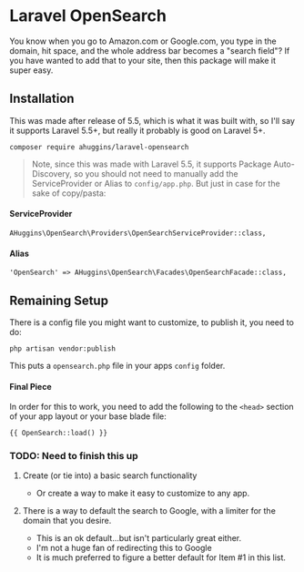 # Laravel OpenSearch

You know when you go to Amazon.com or Google.com, you type in the domain, hit space, and the whole address bar becomes a "search field"? If you have wanted to add that to your site, then this package will make it super easy.

## Installation

This was made after release of 5.5, which is what it was built with, so I'll say it supports Laravel 5.5+, but really it probably is good on Laravel 5+.

`composer require ahuggins/laravel-opensearch`

> Note, since this was made with Laravel 5.5, it supports Package Auto-Discovery, so you should not need to manually add the ServiceProvider or Alias to `config/app.php`. But just in case for the sake of copy/pasta:

#### ServiceProvider

`AHuggins\OpenSearch\Providers\OpenSearchServiceProvider::class,`

#### Alias

`'OpenSearch' => AHuggins\OpenSearch\Facades\OpenSearchFacade::class,`

## Remaining Setup

There is a config file you might want to customize, to publish it, you need to do:

`php artisan vendor:publish`

This puts a `opensearch.php` file in your apps `config` folder.

#### Final Piece

In order for this to work, you need to add the following to the `<head>` section of your app layout or your base blade file:

`{{ OpenSearch::load() }}`

### TODO: Need to finish this up

1. Create (or tie into) a basic search functionality
    * Or create a way to make it easy to customize to any app.

1. There is a way to default the search to Google, with a limiter for the domain that you desire.
    * This is an ok default...but isn't particularly great either.
    * I'm not a huge fan of redirecting this to Google
    * It is much preferred to figure a better default for Item #1 in this list.




